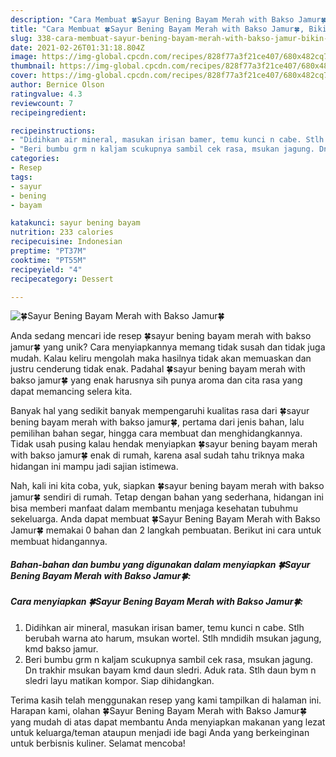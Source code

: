 ```yaml
---
description: "Cara Membuat 🍀Sayur Bening Bayam Merah with Bakso Jamur🍀, Bikin Ngiler"
title: "Cara Membuat 🍀Sayur Bening Bayam Merah with Bakso Jamur🍀, Bikin Ngiler"
slug: 338-cara-membuat-sayur-bening-bayam-merah-with-bakso-jamur-bikin-ngiler
date: 2021-02-26T01:31:18.804Z
image: https://img-global.cpcdn.com/recipes/828f77a3f21ce407/680x482cq70/🍀sayur-bening-bayam-merah-with-bakso-jamur🍀-foto-resep-utama.jpg
thumbnail: https://img-global.cpcdn.com/recipes/828f77a3f21ce407/680x482cq70/🍀sayur-bening-bayam-merah-with-bakso-jamur🍀-foto-resep-utama.jpg
cover: https://img-global.cpcdn.com/recipes/828f77a3f21ce407/680x482cq70/🍀sayur-bening-bayam-merah-with-bakso-jamur🍀-foto-resep-utama.jpg
author: Bernice Olson
ratingvalue: 4.3
reviewcount: 7
recipeingredient:

recipeinstructions:
- "Didihkan air mineral, masukan irisan bamer, temu kunci n cabe. Stlh berubah warna ato harum, msukan wortel. Stlh mndidih msukan jagung, kmd bakso jamur."
- "Beri bumbu grm n kaljam scukupnya sambil cek rasa, msukan jagung. Dn trakhir msukan bayam kmd daun sledri. Aduk rata. Stlh daun bym n sledri layu matikan kompor. Siap dihidangkan."
categories:
- Resep
tags:
- sayur
- bening
- bayam

katakunci: sayur bening bayam 
nutrition: 233 calories
recipecuisine: Indonesian
preptime: "PT37M"
cooktime: "PT55M"
recipeyield: "4"
recipecategory: Dessert

---
```



![🍀Sayur Bening Bayam Merah with Bakso Jamur🍀](https://img-global.cpcdn.com/recipes/828f77a3f21ce407/680x482cq70/🍀sayur-bening-bayam-merah-with-bakso-jamur🍀-foto-resep-utama.jpg)

Anda sedang mencari ide resep 🍀sayur bening bayam merah with bakso jamur🍀 yang unik? Cara menyiapkannya memang tidak susah dan tidak juga mudah. Kalau keliru mengolah maka hasilnya tidak akan memuaskan dan justru cenderung tidak enak. Padahal 🍀sayur bening bayam merah with bakso jamur🍀 yang enak harusnya sih punya aroma dan cita rasa yang dapat memancing selera kita.

Banyak hal yang sedikit banyak mempengaruhi kualitas rasa dari 🍀sayur bening bayam merah with bakso jamur🍀, pertama dari jenis bahan, lalu pemilihan bahan segar, hingga cara membuat dan menghidangkannya. Tidak usah pusing kalau hendak menyiapkan 🍀sayur bening bayam merah with bakso jamur🍀 enak di rumah, karena asal sudah tahu triknya maka hidangan ini mampu jadi sajian istimewa.




Nah, kali ini kita coba, yuk, siapkan 🍀sayur bening bayam merah with bakso jamur🍀 sendiri di rumah. Tetap dengan bahan yang sederhana, hidangan ini bisa memberi manfaat dalam membantu menjaga kesehatan tubuhmu sekeluarga. Anda dapat membuat 🍀Sayur Bening Bayam Merah with Bakso Jamur🍀 memakai 0 bahan dan 2 langkah pembuatan. Berikut ini cara untuk membuat hidangannya.

<!--inarticleads1-->

##### Bahan-bahan dan bumbu yang digunakan dalam menyiapkan 🍀Sayur Bening Bayam Merah with Bakso Jamur🍀:





<!--inarticleads2-->

##### Cara menyiapkan 🍀Sayur Bening Bayam Merah with Bakso Jamur🍀:

1. Didihkan air mineral, masukan irisan bamer, temu kunci n cabe. Stlh berubah warna ato harum, msukan wortel. Stlh mndidih msukan jagung, kmd bakso jamur.
1. Beri bumbu grm n kaljam scukupnya sambil cek rasa, msukan jagung. Dn trakhir msukan bayam kmd daun sledri. Aduk rata. Stlh daun bym n sledri layu matikan kompor. Siap dihidangkan.




Terima kasih telah menggunakan resep yang kami tampilkan di halaman ini. Harapan kami, olahan 🍀Sayur Bening Bayam Merah with Bakso Jamur🍀 yang mudah di atas dapat membantu Anda menyiapkan makanan yang lezat untuk keluarga/teman ataupun menjadi ide bagi Anda yang berkeinginan untuk berbisnis kuliner. Selamat mencoba!
